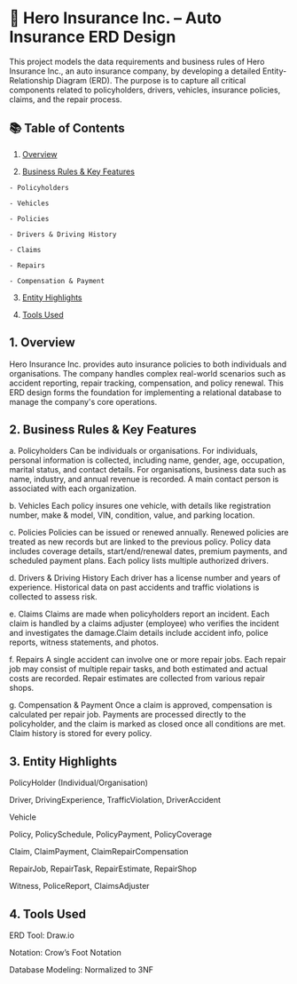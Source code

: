 # 🔖 Hero Insurance Inc. – Auto Insurance ERD Design
This project models the data requirements and business rules of Hero Insurance Inc., an auto insurance company, by developing a detailed Entity-Relationship Diagram (ERD). The purpose is to capture all critical components related to policyholders, drivers, vehicles, insurance policies, claims, and the repair process.

## 📚 Table of Contents

  1. [Overview](#overview)

  2. [Business Rules & Key Features](#business-rules-&-key-features)

    - Policyholders

    - Vehicles

    - Policies

    - Drivers & Driving History

    - Claims

    - Repairs

    - Compensation & Payment

  3. [Entity Highlights](#entity-higlights)

  4. [Tools Used](#tools-used)

## 1. Overview
Hero Insurance Inc. provides auto insurance policies to both individuals and organisations. The company handles complex real-world scenarios such as accident reporting, repair tracking, compensation, and policy renewal. This ERD design forms the foundation for implementing a relational database to manage the company's core operations.



## 2. Business Rules & Key Features

  a. Policyholders
Can be individuals or organisations. For individuals, personal information is collected, including name, gender, age, occupation, marital status, and contact details. For organisations, business data such as name, industry, and annual revenue is recorded. A main contact person is associated with each organization.

  b. Vehicles
Each policy insures one vehicle, with details like registration number, make & model, VIN, condition, value, and parking location.

  c. Policies
Policies can be issued or renewed annually. Renewed policies are treated as new records but are linked to the previous policy. Policy data includes coverage details, start/end/renewal dates, premium payments, and scheduled payment plans. Each policy lists multiple authorized drivers.

  d. Drivers & Driving History
Each driver has a license number and years of experience. Historical data on past accidents and traffic violations is collected to assess risk.

  e. Claims
Claims are made when policyholders report an incident. Each claim is handled by a claims adjuster (employee) who verifies the incident and investigates the damage.Claim details include accident info, police reports, witness statements, and photos.

  f. Repairs
A single accident can involve one or more repair jobs. Each repair job may consist of multiple repair tasks, and both estimated and actual costs are recorded. Repair estimates are collected from various repair shops.

  g. Compensation & Payment
Once a claim is approved, compensation is calculated per repair job. Payments are processed directly to the policyholder, and the claim is marked as closed once all conditions are met.
Claim history is stored for every policy.

## 3. Entity Highlights
PolicyHolder (Individual/Organisation)

Driver, DrivingExperience, TrafficViolation, DriverAccident

Vehicle

Policy, PolicySchedule, PolicyPayment, PolicyCoverage

Claim, ClaimPayment, ClaimRepairCompensation

RepairJob, RepairTask, RepairEstimate, RepairShop

Witness, PoliceReport, ClaimsAdjuster


## 4. Tools Used
ERD Tool: Draw.io

Notation: Crow’s Foot Notation

Database Modeling: Normalized to 3NF



